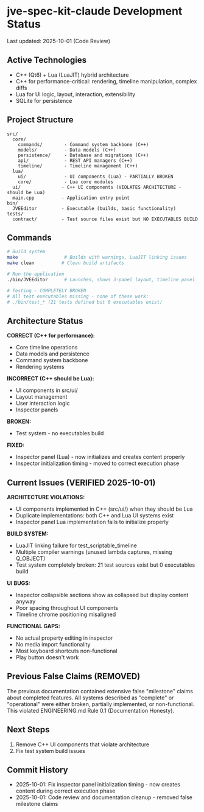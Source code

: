 # jve-spec-kit-claude Development Status

Last updated: 2025-10-01 (Code Review)

## Active Technologies
- C++ (Qt6) + Lua (LuaJIT) hybrid architecture
- C++ for performance-critical: rendering, timeline manipulation, complex diffs
- Lua for UI logic, layout, interaction, extensibility
- SQLite for persistence

## Project Structure
```
src/
  core/
    commands/        - Command system backbone (C++)
    models/          - Data models (C++)
    persistence/     - Database and migrations (C++)
    api/             - REST API managers (C++)
    timeline/        - Timeline management (C++)
  lua/
    ui/              - UI components (Lua) - PARTIALLY BROKEN
    core/            - Lua core modules
  ui/               - C++ UI components (VIOLATES ARCHITECTURE - should be Lua)
  main.cpp          - Application entry point
bin/
  JVEEditor         - Executable (builds, basic functionality)
tests/
  contract/         - Test source files exist but NO EXECUTABLES BUILD
```

## Commands
```bash
# Build system
make                 # Builds with warnings, LuaJIT linking issues
make clean          # Clean build artifacts

# Run the application  
./bin/JVEEditor      # Launches, shows 3-panel layout, timeline panel

# Testing - COMPLETELY BROKEN
# All test executables missing - none of these work:
# ./bin/test_* (21 tests defined but 0 executables exist)
```

## Architecture Status
**CORRECT (C++ for performance):**
- Core timeline operations
- Data models and persistence  
- Command system backbone
- Rendering systems

**INCORRECT (C++ should be Lua):**
- UI components in src/ui/ 
- Layout management
- User interaction logic
- Inspector panels

**BROKEN:**
- Test system - no executables build

**FIXED:**
- Inspector panel (Lua) - now initializes and creates content properly
- Inspector initialization timing - moved to correct execution phase

## Current Issues (VERIFIED 2025-10-01)

**ARCHITECTURE VIOLATIONS:**
- UI components implemented in C++ (src/ui/) when they should be Lua
- Duplicate implementations: both C++ and Lua UI systems exist
- Inspector panel Lua implementation fails to initialize properly

**BUILD SYSTEM:**
- LuaJIT linking failure for test_scriptable_timeline  
- Multiple compiler warnings (unused lambda captures, missing Q_OBJECT)
- Test system completely broken: 21 test sources exist but 0 executables build

**UI BUGS:**
- Inspector collapsible sections show as collapsed but display content anyway
- Poor spacing throughout UI components
- Timeline chrome positioning misaligned

**FUNCTIONAL GAPS:**
- No actual property editing in inspector
- No media import functionality  
- Most keyboard shortcuts non-functional
- Play button doesn't work

## Previous False Claims (REMOVED)
The previous documentation contained extensive false "milestone" claims about completed features. All systems described as "complete" or "operational" were either broken, partially implemented, or non-functional. This violated ENGINEERING.md Rule 0.1 (Documentation Honesty).

## Next Steps
1. Remove C++ UI components that violate architecture  
2. Fix test system build issues

## Commit History
- 2025-10-01: Fix inspector panel initialization timing - now creates content during correct execution phase
- 2025-10-01: Code review and documentation cleanup - removed false milestone claims

